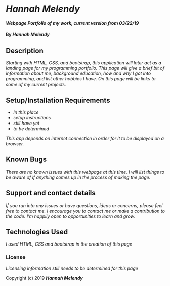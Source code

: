# _Hannah Melendy_

#### _Webpage Portfolio of my work, current version from 03/22/19_

#### By _**Hannah Melendy**_

## Description

_Starting with HTML, CSS, and bootstrap, this application will later act as a landing page for my programming portfolio. This page will give a brief bit of information about me, background education, how and why I got into programming, and list other hobbies I have. On this page will be links to some of my current projects._

## Setup/Installation Requirements

* _In this place_
* _setup instructions_
* _still have yet_
* _to be determined_

_This app depends on internet connection in order for it to be displayed on a browser._

## Known Bugs

_There are no known issues with this webpage at this time. I will list things to be aware of if anything comes up in the process of making the page._

## Support and contact details

_If you run into any issues or have questions, ideas or concerns, please feel free to contact me.  I encourage you to contact me or make a contribution to the code. I'm happily open to opportunities to learn and grow._

## Technologies Used

_I used HTML, CSS and bootstrap in the creation of this page_

### License

_Licensing information still needs to be determined for this page_

Copyright (c) 2019 **_Hannah Melendy_**
